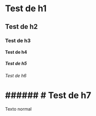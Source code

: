 # Test de h1
## Test de h2
### Test de h3
#### Test de h4
##### Test de h5
###### Test de h6
# ###### # Test de h7
Texto normal

